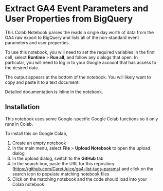 # Extract GA4 Event Parameters and User Properties from BigQuery
This Colab Notebook parses the reads a single day worth of data from the GA4 raw export to BigQuery and lists all of the non-standard event parameters and user properties.

To use this notebook, you will need to set the required variables in the first cell, select **Runtime** > **Run all**, and follow any dialogs that open. In particular, you will need to log in to your Google account that has access to the desired data.

The output appears at the bottom of the notebook. You will likely want to copy and paste it to a text document.

Detailed documentation is inline in the notebook.

## Installation
This notebook uses some Google-specific Google Colab functions so it only runs in Colab.

To install this on Google Colab, 

1. Create an empty notebook
2. In the main menu, select **File** > **Upload Notebook** to open the upload dialog
3. In the upload dialog, switch to the **GitHub** tab
4. In the search box, paste the URL for this repository (https://github.com/CaretJuice/ga4-list-tags-params) and click on the search icon to populate matching notebook files
5. Click on the matching notebook and the code should load into your Colab notebook